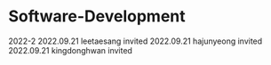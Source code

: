 # Software-Development
2022-2
2022.09.21 leetaesang invited
2022.09.21 hajunyeong invited
2022.09.21 kingdonghwan invited
